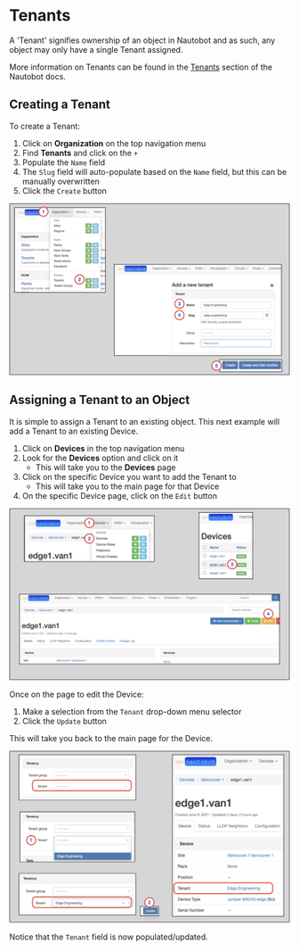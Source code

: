 # Tenants

A 'Tenant' signifies ownership of an object in Nautobot and as such, any object may only have a single Tenant assigned.

More information on Tenants can be found in the [Tenants](https://nautobot.readthedocs.io/en/latest/models/tenancy/tenant/) section of the Nautobot docs.

## Creating a Tenant

To create a Tenant:

1. Click on **Organization** on the top navigation menu
2. Find **Tenants** and click on the `+`
3. Populate the `Name` field
4. The `Slug` field will auto-populate based on the `Name` field, but this can be manually overwritten
5. Click the `Create` button

![Add tenant](../images/getting-started-nautobot-ui/12-add-tenant.png)

## Assigning a Tenant to an Object

It is simple to assign a Tenant to an existing object. This next example will add a Tenant to an existing Device.

1. Click on **Devices** in the top navigation menu
2. Look for the **Devices** option and click on it
    * This will take you to the **Devices** page
3. Click on the specific Device you want to add the Tenant to
    * This will take you to the main page for that Device
4. On the specific Device page, click on the `Edit` button

![Assign tenant to device 1](../images/getting-started-nautobot-ui/13-assign-tenant-to-device.png)

Once on the page to edit the Device:

1. Make a selection from the `Tenant` drop-down menu selector
2. Click the `Update` button

This will take you back to the main page for the Device.

![Assign tenant to device 2](../images/getting-started-nautobot-ui/14-assign-tenant-to-device-2.png)

Notice that the `Tenant` field is now populated/updated.

